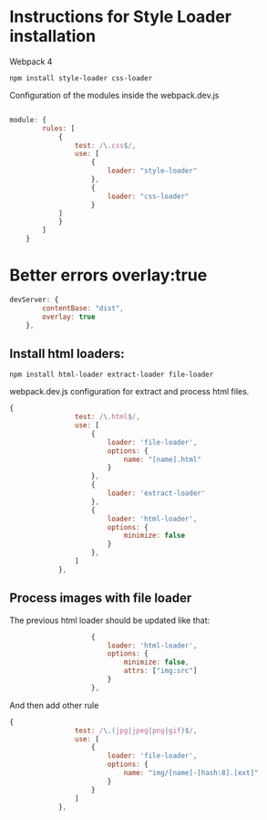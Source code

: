 Instructions for Style Loader installation
==========================================

Webpack 4

```shell
npm install style-loader css-loader
```

Configuration of the modules inside the webpack.dev.js

```javascript

module: {
        rules: [
            {
                test: /\.css$/,
                use: [
                    { 
                        loader: "style-loader" 
                    },
                    {
                        loader: "css-loader"
                    }
            ]
            }
        ]
    }

```

# Better errors overlay:true

```javascript
devServer: {
        contentBase: "dist",
        overlay: true
    },
```

## Install html loaders:

```shell
npm install html-loader extract-loader file-loader
```

webpack.dev.js configuration for extract and process html files.

```javascript
{
                test: /\.html$/,
                use: [ 
                    {
                        loader: 'file-loader',
                        options: {
                            name: "[name].html"
                        }
                    },
                    {
                        loader: 'extract-loader'
                    },
                    {
                        loader: 'html-loader',
                        options: {
                            minimize: false
                        }
                    },
                ]
            },
```

## Process images with file loader

The previous html loader should be updated like that:

```javascript
                    {
                        loader: 'html-loader',
                        options: {
                            minimize: false,
                            attrs: ["img:src"]
                        }
                    },
```

And then add other rule

```javascript
{
                test: /\.(jpg|jpeg|png|gif)$/,
                use: [
                    { 
                        loader: 'file-loader',
                        options: {
                            name: "img/[name]-[hash:8].[ext]"
                        } 
                    }
                ]
            },
```